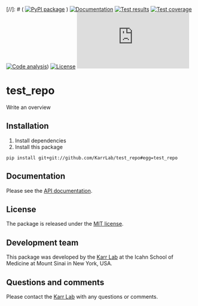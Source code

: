 [//]: # ( [![PyPI package](https://img.shields.io/pypi/v/test_repo.svg)](https://pypi.python.org/pypi/test_repo) )
[![Documentation](https://img.shields.io/badge/docs-latest-brightgreen.svg)](http://docs.karrlab.org/test_repo)
[![Test results](https://circleci.com/gh/KarrLab/test_repo.svg?style=shield&circle-token=None)](https://circleci.com/gh/KarrLab/test_repo)
[![Test coverage](https://coveralls.io/repos/github/KarrLab/test_repo/badge.svg?t=None)](https://coveralls.io/github/KarrLab/test_repo)
[![Code analysis](https://api.codeclimate.com/v1/badges/None/maintainability)](https://codeclimate.com/repos/None))
[![License](https://img.shields.io/github/license/KarrLab/test_repo.svg)](LICENSE)
![Analytics](https://ga-beacon.appspot.com/UA-86759801-1/test_repo/README.md?pixel)

# test_repo

Write an overview

## Installation
1. Install dependencies
2. Install this package 
  ```
  pip install git+git://github.com/KarrLab/test_repo#egg=test_repo
  ```

## Documentation
Please see the [API documentation](http://docs.karrlab.org/test_repo).

## License
The package is released under the [MIT license](LICENSE).

## Development team
This package was developed by the [Karr Lab](http://www.karrlab.org) at the Icahn School of Medicine at Mount Sinai in New York, USA.

## Questions and comments
Please contact the [Karr Lab](http://www.karrlab.org) with any questions or comments.